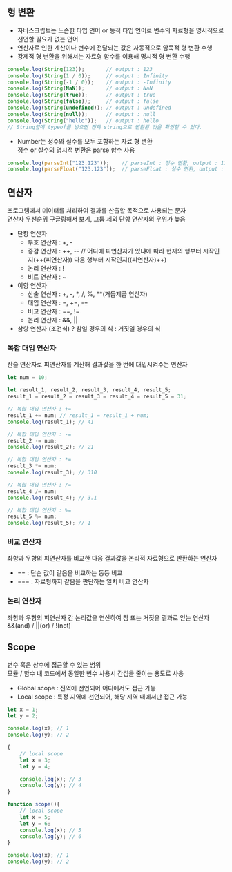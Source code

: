 ## 형 변환
* 자바스크립트는 느슨한 타입 언어 or 동적 타입 언어로 변수의 자료형을 명시적으로 선언할 필요가 없는 언어
* 연산자로 인한 계산이나 변수에 전달되는 값은 자동적으로 암묵적 형 변환 수행
* 강제적 형 변환을 위해서는 자료형 함수를 이용해 명시적 형 변환 수행
```js
console.log(String(123));       // output : 123
console.log(String(1 / 0));     // output : Infinity
console.log(String(-1 / 0));    // output : -Infinity
console.log(String(NaN));       // output : NaN
console.log(String(true));      // output : true
console.log(String(false));     // output : false
console.log(String(undefined)); // output : undefined
console.log(String(null));      // output : null
console.log(String("hello"));   // output : hello
// String앞에 typeof를 넣으면 전체 string으로 변환된 것을 확인할 수 있다.
```
* Number는 정수와 실수를 모두 포함하는 자료 형 변환<br>
정수 or 실수의 명시적 변환은 parse 함수 사용<br>
```js
console.log(parseInt("123.123"));    // parseInt : 정수 변환, output : 123
console.log(parseFloat("123.123"));  // parseFloat : 실수 변환, output : 123.123
```

## 연산자
프로그램에서 데이터를 처리하여 결과를 산출할 목적으로 사용되는 문자<br>
연산자 우선순위 구글링해서 보기, 그룹 제외 단항 연산자의 우위가 높음
* 단항 연산자
  * 부호 연산자 : +, -
  * 증감 연산자 : ++, -- // 어디에 피연산자가 있냐에 따라 현재의 행부터 시작인지(++(피연산자)) 다음 행부터 시작인지((피연산자)++)
  * 논리 연산자 : !
  * 비트 연산자 : ~
* 이항 연산자
  * 산술 연산자 : +, -, *, /, %, **(거듭제곱 연산자)
  * 대입 연산자 : =, +=, -=
  * 비교 연산자 : ==, !=
  * 논리 연산자 : &&, ||
* 삼항 연산자
(조건식) ? 참일 경우의 식 : 거짓일 경우의 식

### 복합 대입 연산자
산술 연산자로 피연산자를 계산해 결과값을 한 번에 대입시켜주는 연산자
```js
let num = 10;

let result_1, result_2, result_3, result_4, result_5;
result_1 = result_2 = result_3 = result_4 = result_5 = 31;

// 복합 대입 연산자 : +=
result_1 += num; // result_1 = result_1 + num;
console.log(result_1); // 41

// 복합 대입 연산자 : -=
result_2 -= num;
console.log(result_2); // 21

// 복합 대입 연산자 : *=
result_3 *= num;
console.log(result_3); // 310

// 복합 대입 연산자 : /=
result_4 /= num;
console.log(result_4); // 3.1

// 복합 대입 연산자 : %=
result_5 %= num;
console.log(result_5); // 1
```

### 비교 연산자
좌항과 우항의 피연산자를 비교한 다음 결과값을 논리적 자료형으로 반환하는 연산자
* == : 단순 값이 같음을 비교하는 동등 비교
* === : 자료형까지 같음을 판단하는 일치 비교 연산자

### 논리 연산자
좌항과 우항의 피연산자 간 논리값을 연산하여 참 또는 거짓을 결과로 얻는 연산자<br>
&&(and) / ||(or) / !(not)

## Scope
변수 혹은 상수에 접근할 수 있는 범위<br>
모듈 / 함수 내 코드에서 동일한 변수 사용시 간섭을 줄이는 용도로 사용
* Global scope : 전역에 선언되어 어디에서도 접근 가능
* Local scope : 특정 지역에 선언되어, 해당 지역 내에서만 접근 가능
```js
let x = 1;
let y = 2;

console.log(x); // 1
console.log(y); // 2

{
    // local scope
    let x = 3;
    let y = 4;

    console.log(x); // 3
    console.log(y); // 4
}

function scope(){
    // local scope
    let x = 5;
    let y = 6;
    console.log(x); // 5
    console.log(y); // 6
}

console.log(x); // 1
console.log(y); // 2
```
